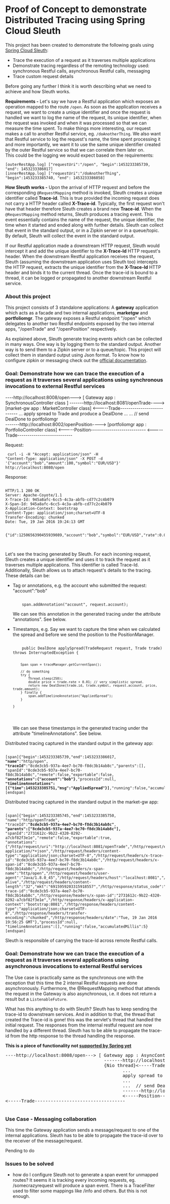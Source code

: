# Proof of Concept to demonstrate Distributed Tracing using Spring Cloud Sleuth
This project has been created to demonstrate the following goals using <a href="https://github.com/spring-cloud/spring-cloud-sleuth">Spring Cloud Sleuth</a>: 
 <ul>
 <li>Trace the execution of a request as it traverses multiple applications</li>
 <li>Demonstrate tracing regardless of the remoting technology used: synchronous Restful calls, asynchronous Restful calls, messaging</li>
 <li>Trace custom request details</li> 
 </ul>   

Before going any further I think it is worth describing what we need to achieve and how Sleuth works.
<p>
<b>Requirements -</b> 
Let's say we have a Restful application which exposes an operation mapped to the route <code>/open</code>. As soon as the application receives a request, we want to create a unique identifier and once the request is handled we want to log the name of the request, its unique identifier, when the request was invoked and when it was processed so that we can measure the time spent. To make things more interesting, our request makes a call to another Restful service, eg. <code>/doAnotherThing</code>. We also want that Restful service to log the request's name, the time spent processing it and more importantly, we want it to use the same unique identifier created by the outer Restful service so that we can correlate them later on.
<br>This could be the logging we would expect based on the requirements: 
<code><pre>
[outerRestApp.log] ["requestUri":"/open", "begin":1453233385739, "end": 1453233386017]
[innerRestApp.log] ["requestUri":"/doAnotherThing", "begin":1453233385740, "end": 1453233386058]
</pre></code>  
<p>
<b>How Sleuth works -</b> 
Upon the arrival of HTTP request and before the corresponding <code>@RequestMapping</code> method is invoked, Sleuth creates a unique identifier called <b>Trace-id</b>. This is true provided the incoming request does not carry a HTTP header called <b>X-Trace-id</b>. Typically, the first request won't have that header therefore Sleuth creates a brand new <b>Trace-id</b>. When the <code>@RequestMapping</code> method returns, Sleuth produces a tracing event. This event essentially contains the name of the request, the unique identifier, the time when it started and ended along with further details. 
Sleuth can collect that event in the standard output, or in a Zipkin server or in a queue/topic. By default, Sleuth will collect the event in the standard output. 
<p>If our Restful application made a downstream HTTP request, Sleuth would intercept it and add the unique identifier to the <b>X-Trace-Id</b> HTTP request's  header. When the downstream Restful application receives the request, Sleuth (assuming the downstream application uses Sleuth too) intercepts the HTTP request, extracts the unique identifier from the <b>X-Trace-Id</b> HTTP header and binds it to the current thread. Once the trace-id is bound to a thread, it can be logged or propagated to another downstream Restful service.
   

<h3>About this project</h3> 
This project consists of 3 standalone applications: A <b>gateway</b> application which acts as a facade and two internal applications, <b>marketgw</b> and <b>portfoliomgr</b>. The gateway exposes a Restful endpoint "/open" which delegates to another two Restful endpoints exposed by the two internal apps, "/openTrade" and "/openPosition" respectively. 

As explained above, Sleuth generate tracing events which can be collected in many ways. One way is by logging them to the standard output. Another way is to send them to a Zipkin server or to a queue/topic. This project will collect them in standard output using Json format. To know how to configure zipkin or messaging check out the <a href="https://github.com/spring-cloud/spring-cloud-sleuth">official documentation</a>. 


<h3>Goal: Demonstrate how we can trace the execution of a request as it traverses several applications using synchronous invocations to external Restful services</h3>

----http://localhost:8008/open---> [ Gateway app : SynchronousController class ] 
                                     -------http://localhost:8081/openTrade----> [market-gw app : MarketController class]
                                     <-----Trade---------------------------
                                     ...
                                     apply spread to Trade and produce a DealDone
                                     ... 
                                     ...  // send DealDone to portfoliomgr           										
                                     -------http://localhost:8002/openPosition----> [portfoliomgr app : PortfolioController class]
                                     <-----Position---------------------------
<-----Trade---------------------------										  
  </pre>
   
Request:<p>
<code> 
   curl -i -H "Accept: application/json" -H "Content-Type: application/json" -X POST -d '{"account":"bob","amount":100,"symbol":"EUR/USD"}' http://localhost:8080/open
</code>
<p>
Response:<p>
<pre>
<code> 
HTTP/1.1 200 OK
Server: Apache-Coyote/1.1
X-Trace-Id: 945a8afc-6cc5-4c3a-abfb-cd77c2c4b079
X-Span-Id: 945a8afc-6cc5-4c3a-abfb-cd77c2c4b079
X-Application-Context: bootstrap
Content-Type: application/json;charset=UTF-8
Transfer-Encoding: chunked
Date: Tue, 19 Jan 2016 19:24:13 GMT

{"id":1250656390455939089,"account":"bob","symbol":"EUR/USD","rate":0.01058461760416928,"amount":100.0}
</code>
</pre>

<p>Let's see the tracing generated by Sleuth. For each incoming request, Sleuth creates a unique identifier and uses it to track the request as it traverses multiple applications. This identifier is called Trace-Id. Additionally, Sleuth allows us to attach request's details to the tracing. These details can be:
<ul>
<li>Tag or annotations, e.g. the account who submitted the request: "account":"bob"
<pre><code>
	span.addAnnotation("account", request.account);		
</code></pre>
We can see this annotation in the generated tracing under the attribute "annotations". See below.
<p>  
</li>
<li>Timestamps, e.g. Say we want to capture the time when we calculated the spread and before we send the position to the PositionManager.
<pre><code>
	public DealDone applySpread(TradeRequest request, Trade trade) throws InterruptedException {
	
		Span span = traceManager.getCurrentSpan();
		
		// do something
		try {
			Thread.sleep(250);
			double price = trade.rate + 0.01; // very simplistic spread. 
			return new DealDone(trade.id, trade.symbol, request.account, price, trade.amount);
		} finally {
			span.addTimelineAnnotation("AppliedSpread");
		}
		
	}
</code></pre>
We can see these timestamps in the generated tracing under the attribute "timelineAnnotations". See below.
</li>   
</ul>   

Distributed tracing captured in the standard output in the gateway app:<p>
<pre><code>
[span]{"begin":1453233385739,"end":1453233386017,
<b>"name"</b>:"http/open",
<b>"traceId"</b>:"8cde3cb5-937a-4ee7-bc70-f8dc3b14ab8c","parents":[],
"spanId":"8cde3cb5-937a-4ee7-bc70-f8dc3b14ab8c","remote":false,"exportable":false,
<b>"annotations":{"account":"bob"}</b>,"processId":null,
<b>"timelineAnnotations":[{"time":1453233385751,"msg":"AppliedSpread"}]</b>,"running":false,"accumulatedMillis":278}
[endspan]
</code></pre>
 
Distributed tracing captured in the standard output in the market-gw app:<p>
<pre><code>
[span]{"begin":1453233385745,"end":1453233385750,
"name":"http/openTrade",
"traceId":<b>"8cde3cb5-937a-4ee7-bc70-f8dc3b14ab8c"</b>,
<b>"parents":["8cde3cb5-937a-4ee7-bc70-f8dc3b14ab8c"],</b>
"spanId":"2731612c-9b22-4320-8292-a7cbf82f3e1e","remote":false,"exportable":true,
"annotations":{"/http/request/uri":"http://localhost:8081/openTrade","/http/request/endpoint":"/openTrade","/http/request/method":"POST","/http/request/headers/accept":"application/json, application/*+json","/http/request/headers/content-type":"application/json;charset=UTF-8","/http/request/headers/x-trace-id":"8cde3cb5-937a-4ee7-bc70-f8dc3b14ab8c","/http/request/headers/x-span-id":"8cde3cb5-937a-4ee7-bc70-f8dc3b14ab8c","/http/request/headers/x-span-name":"http/open","/http/request/headers/user-agent":"Java/1.8.0_45","/http/request/headers/host":"localhost:8081","/http/request/headers/connection":"keep-alive","/http/request/headers/content-length":"32","mkt":"6915959203315918557","/http/response/status_code":"200","/http/response/headers/x-trace-id":"8cde3cb5-937a-4ee7-bc70-f8dc3b14ab8c","/http/response/headers/x-span-id":"2731612c-9b22-4320-8292-a7cbf82f3e1e","/http/response/headers/x-application-context":"bootstrap:8081","/http/response/headers/content-type":"application/json;charset=UTF-8","/http/response/headers/transfer-encoding":"chunked","/http/response/headers/date":"Tue, 19 Jan 2016 19:56:25 GMT"},"processId":null,
"timelineAnnotations":[],"running":false,"accumulatedMillis":5}
[endspan]
</code></pre>
 

Sleuth is responsible of carrying the trace-Id across remote Restful calls. 

<h3>Goal: Demonstrate how we can trace the execution of a request as it traverses several applications using asynchronous invocations to external Restful services</h3>
The Use case is practically same as the synchronous one with the exception that this time the 2 internal Restful requests are done asynchronously. Furthermore, the @RequestMapping method that attends the request in the Gateway is also asynchronous, i.e. it does not return a result but a <code>ListenableFuture<Position></code>. 

What has this anything to do with Sleuth? Sleuth has to keep sending the trace-id to downstream services. And in addition to that, the thread that created the Trace-id is gone! this was the servlet's thread that handled the initial request. The responses from the internal restful request are now handled by a different thread. Sleuth has to be able to propagate the trace-id from the http response to the thread handling the response.

<b>This is a piece of functionality not <a href="https://github.com/spring-cloud/spring-cloud-sleuth/issues/124">supported by Spring yet</a> </b>
 
 <pre>
----http://localhost:8008/open---> [ Gateway app : AsyncController class ] 
                                     -------http://localhost:8081/openTrade----> [market-gw app : MarketController class]
                                     {Nio thread}<-----Trade---------------------------
                                            ...
                                            apply spread to Trade and produce a DealDone
                                            ... 
                                            ...  // send DealDone to portfoliomgr           										
                                            -------http://localhost:8002/openPosition----> [portfoliomgr app : PortfolioController class]
                                            <-----Position---------------------------
<-----Trade----------------------------------										  
  </pre>


<h3>Use Case - Messaging collaboration</h3>
This time the Gateway application sends a message/request to one of the internal applications. Sleuth has to be able to propagate the trace-id over to the receiver of the message/request. 
 
Pending to do

<h3>Issues to be solved</h3>
<ul>
<li>how do I configure Sleuth not to generate a span event for unmapped routes? It seems it is tracking every incoming requests, eg. /somecrazyrequest will produce a 
span event. There is a TraceFilter used to filter some mappings like /info and others. But this is not enough. </li>
</ul>


